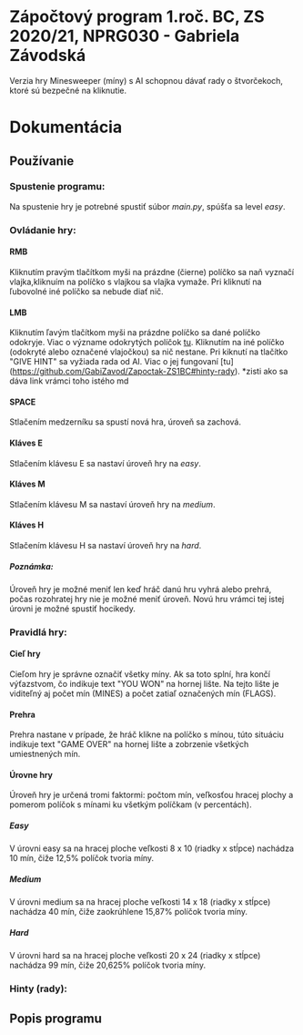 # Zápočtový program 1.roč. BC, ZS 2020/21, NPRG030 - Gabriela Závodská
Verzia hry Minesweeper (míny) s AI schopnou dávať rady o štvorčekoch, ktoré sú bezpečné na kliknutie.
# Dokumentácia
## Používanie
### Spustenie programu:
Na spustenie hry je potrebné spustiť súbor *main.py*, spúšťa sa level _easy_.
### Ovládanie hry:
#### RMB
Kliknutím pravým tlačítkom myši na prázdne (čierne) políčko sa naň vyznačí vlajka,kliknuím na políčko s vlajkou sa vlajka vymaže.
Pri kliknutí na ľubovolné iné políčko sa nebude diať nič.
#### LMB
Kliknutím ľavým tlačítkom myši na prázdne políčko sa dané políčko odokryje. Viac o význame odokrytých políčok [tu](). 
Kliknutím na iné políčko (odokryté alebo označené vlajočkou) sa nič nestane. Pri kiknutí na tlačítko "GIVE HINT" sa vyžiada rada od AI. Viac o jej fungovaní [tu] (https://github.com/GabiZavod/Zapoctak-ZS1BC#hinty-rady). \*zisti ako sa dáva link vrámci toho istého md
#### SPACE
Stlačením medzerníku sa spustí nová hra, úroveň sa zachová.
#### Kláves E
Stlačením klávesu E sa nastaví úroveň hry na *easy*.
#### Kláves M
Stlačením klávesu M sa nastaví úroveň hry na *medium*.
#### Kláves H
Stlačením klávesu H sa nastaví úroveň hry na *hard*.
##### Poznámka:
Úroveň hry je možné meniť len keď hráč danú hru vyhrá alebo prehrá, počas rozohratej hry nie je možné meniť úroveň. Novú hru vrámci tej istej úrovni je možné spustiť hocikedy.
### Pravidlá hry:
#### Cieľ hry
Cieľom hry je správne označiť všetky míny. Ak sa toto splní, hra končí výťazstvom, čo indikuje text "YOU WON" na hornej lište. Na tejto lište je viditeľný aj počet mín (MINES) a počet zatiaľ označených mín (FLAGS).
#### Prehra
Prehra nastane v prípade, že hráč klikne na políčko s mínou, túto situáciu indikuje text "GAME OVER" na hornej lište a zobrzenie všetkých umiestnených mín.
#### Úrovne hry
Úroveň hry je určená tromi faktormi: počtom mín, veľkosťou hracej plochy a pomerom políčok s mínami ku všetkým políčkam (v percentách).
##### Easy
V úrovni easy sa na hracej ploche veľkosti 8 x 10 (riadky x stĺpce) nachádza 10 mín, čiže 12,5% políčok tvoria míny.
##### Medium
V úrovni medium sa na hracej ploche veľkosti 14 x 18 (riadky x stĺpce) nachádza 40 mín, čiže zaokrúhlene 15,87% políčok tvoria míny.
##### Hard
V úrovni hard sa na hracej ploche veľkosti 20 x 24 (riadky x stĺpce) nachádza 99 mín, čiže 20,625% políčok tvoria míny.

### Hinty (rady):

## Popis programu
